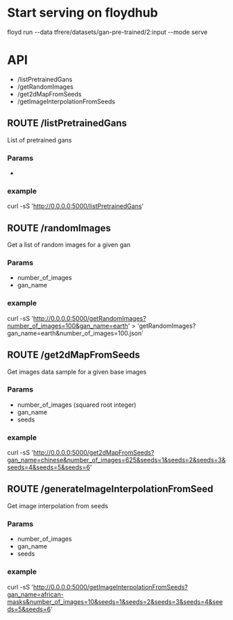 # Start serving on floydhub

floyd run --data tfrere/datasets/gan-pre-trained/2:input --mode serve


# API 

- /listPretrainedGans
- /getRandomImages
- /get2dMapFromSeeds
- /getImageInterpolationFromSeeds

## ROUTE /listPretrainedGans

List of pretrained gans

### Params
-

### example
curl -sS 'http://0.0.0.0:5000/listPretrainedGans'


## ROUTE /randomImages

Get a list of random images for a given gan

### Params
- number_of_images
- gan_name

### example
curl -sS 'http://0.0.0.0:5000/getRandomImages?number_of_images=100&gan_name=earth' > 'getRandomImages?gan_name=earth&number_of_images=100.json'


## ROUTE /get2dMapFromSeeds

Get images data sample for a given base images

### Params
- number_of_images (squared root integer)
- gan_name
- seeds

### example
curl -sS 'http://0.0.0.0:5000/get2dMapFromSeeds?gan_name=chinese&number_of_images=625&seeds=1&seeds=2&seeds=3&seeds=4&seeds=5&seeds=6'


## ROUTE /generateImageInterpolationFromSeed

Get image interpolation from seeds

### Params
- number_of_images
- gan_name
- seeds

### example
curl -sS 'http://0.0.0.0:5000/getImageInterpolationFromSeeds?gan_name=african-masks&number_of_images=10&seeds=1&seeds=2&seeds=3&seeds=4&seeds=5&seeds=6'


